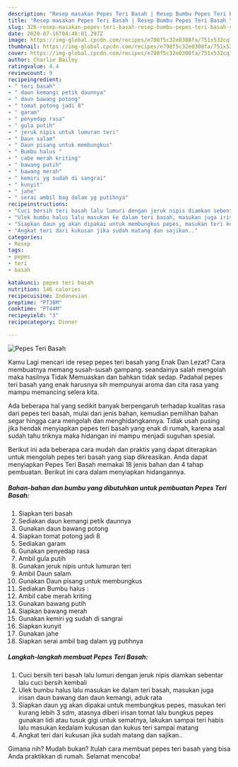```yaml
---
description: "Resep masakan Pepes Teri Basah | Resep Bumbu Pepes Teri Basah Yang Lezat Sekali"
title: "Resep masakan Pepes Teri Basah | Resep Bumbu Pepes Teri Basah Yang Lezat Sekali"
slug: 326-resep-masakan-pepes-teri-basah-resep-bumbu-pepes-teri-basah-yang-lezat-sekali
date: 2020-07-16T04:48:01.297Z
image: https://img-global.cpcdn.com/recipes/e798f5c32e0308fa/751x532cq70/pepes-teri-basah-foto-resep-utama.jpg
thumbnail: https://img-global.cpcdn.com/recipes/e798f5c32e0308fa/751x532cq70/pepes-teri-basah-foto-resep-utama.jpg
cover: https://img-global.cpcdn.com/recipes/e798f5c32e0308fa/751x532cq70/pepes-teri-basah-foto-resep-utama.jpg
author: Charlie Bailey
ratingvalue: 4.4
reviewcount: 9
recipeingredient:
- " teri basah"
- " daun kemangi petik daunnya"
- " daun bawang potong"
- " tomat potong jadi 8"
- " garam"
- " penyedap rasa"
- " gula putih"
- " jeruk nipis untuk lumuran teri"
- " Daun salam"
- " Daun pisang untuk membungkus"
- " Bumbu halus "
- " cabe merah kriting"
- " bawang putih"
- " bawang merah"
- " kemiri yg sudah di sangrai"
- " kunyit"
- " jahe"
- " serai ambil bag dalam yg putihnya"
recipeinstructions:
- "Cuci bersih teri basah lalu lumuri dengan jeruk nipis diamkan sebentar lalu cuci bersih kembali"
- "Ulek bumbu halus lalu masukan ke dalam teri basah, masukan juga irisan daun bawang dan daun kemangi, aduk rata"
- "Siapkan daun yg akan dipakai untuk membungkus pepes, masukan teri kurang lebih 3 sdm, atasnya diberi irisan tomat lalu bungkus pepes gunakan lidi atau tusuk gigi untuk sematnya, lakukan sampai teri habis lalu masukan kedalam kukusan dan kukus teri sampai matang"
- "Angkat teri dari kukusan jika sudah matang dan sajikan.."
categories:
- Resep
tags:
- pepes
- teri
- basah

katakunci: pepes teri basah 
nutrition: 146 calories
recipecuisine: Indonesian
preptime: "PT38M"
cooktime: "PT44M"
recipeyield: "3"
recipecategory: Dinner

---
```



![Pepes Teri Basah](https://img-global.cpcdn.com/recipes/e798f5c32e0308fa/751x532cq70/pepes-teri-basah-foto-resep-utama.jpg)

Kamu Lagi mencari ide resep pepes teri basah yang Enak Dan Lezat? Cara membuatnya memang susah-susah gampang. seandainya salah mengolah maka hasilnya Tidak Memuaskan dan bahkan tidak sedap. Padahal pepes teri basah yang enak harusnya sih mempunyai aroma dan cita rasa yang mampu memancing selera kita.



Ada beberapa hal yang sedikit banyak berpengaruh terhadap kualitas rasa dari pepes teri basah, mulai dari jenis bahan, kemudian pemilihan bahan segar hingga cara mengolah dan menghidangkannya. Tidak usah pusing jika hendak menyiapkan pepes teri basah yang enak di rumah, karena asal sudah tahu triknya maka hidangan ini mampu menjadi suguhan spesial.


Berikut ini ada beberapa cara mudah dan praktis yang dapat diterapkan untuk mengolah pepes teri basah yang siap dikreasikan. Anda dapat menyiapkan Pepes Teri Basah memakai 18 jenis bahan dan 4 tahap pembuatan. Berikut ini cara dalam menyiapkan hidangannya.

<!--inarticleads1-->

##### Bahan-bahan dan bumbu yang dibutuhkan untuk pembuatan Pepes Teri Basah:

1. Siapkan  teri basah
1. Sediakan  daun kemangi petik daunnya
1. Gunakan  daun bawang potong
1. Siapkan  tomat potong jadi 8
1. Sediakan  garam
1. Gunakan  penyedap rasa
1. Ambil  gula putih
1. Gunakan  jeruk nipis untuk lumuran teri
1. Ambil  Daun salam
1. Gunakan  Daun pisang untuk membungkus
1. Sediakan  Bumbu halus :
1. Ambil  cabe merah kriting
1. Gunakan  bawang putih
1. Siapkan  bawang merah
1. Gunakan  kemiri yg sudah di sangrai
1. Siapkan  kunyit
1. Gunakan  jahe
1. Siapkan  serai ambil bag dalam yg putihnya




<!--inarticleads2-->

##### Langkah-langkah membuat Pepes Teri Basah:

1. Cuci bersih teri basah lalu lumuri dengan jeruk nipis diamkan sebentar lalu cuci bersih kembali
1. Ulek bumbu halus lalu masukan ke dalam teri basah, masukan juga irisan daun bawang dan daun kemangi, aduk rata
1. Siapkan daun yg akan dipakai untuk membungkus pepes, masukan teri kurang lebih 3 sdm, atasnya diberi irisan tomat lalu bungkus pepes gunakan lidi atau tusuk gigi untuk sematnya, lakukan sampai teri habis lalu masukan kedalam kukusan dan kukus teri sampai matang
1. Angkat teri dari kukusan jika sudah matang dan sajikan..




Gimana nih? Mudah bukan? Itulah cara membuat pepes teri basah yang bisa Anda praktikkan di rumah. Selamat mencoba!
